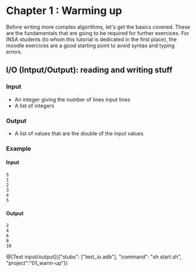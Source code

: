 # Chapter 1 : Warming up

Before writing more complex algorithms, let's get the basics covered. These are the fundamentals that are going to be required for further exercices. For INSA students (to whom this tutorial is dedicated in the first place), the moodle exercices are a good starting point to avoid syntax and typing errors. 

## I/O (Intput/Output): reading and writing stuff

### Input

- An integer giving the number of lines input lines
- A list of integers

### Output

- A list of values that are the double of the input values

### Example

#### Input

    5
    1
    2
    3
    4
    5

#### Output

    2
    4
    6
    8
    10

@[Test input/output]({"stubs": ["test_io.adb"], "command": "sh start.sh", "project":"01_warm-up"})
